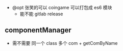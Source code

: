 -   @opt 张笑的可以 coingame 可以打包成 es6 模块
    -   能不能 gitlab release

## componentManager

-   需不需要 同一个 class 多个 com + getComByName
